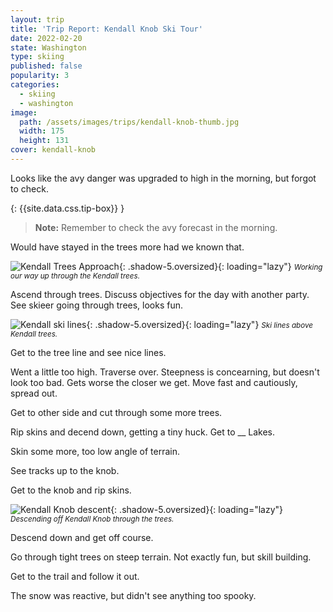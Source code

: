 ```yaml
---
layout: trip
title: 'Trip Report: Kendall Knob Ski Tour'
date: 2022-02-20
state: Washington
type: skiing
published: false
popularity: 3
categories:
  - skiing
  - washington
image:
  path: /assets/images/trips/kendall-knob-thumb.jpg
  width: 175
  height: 131
cover: kendall-knob
---
```


Looks like the avy danger was upgraded to high in the morning, but forgot to check.

{: {{site.data.css.tip-box}} }
> **Note:** Remember to check the avy forecast in the morning.

Would have stayed in the trees more had we known that.

![Kendall Trees Approach](/assets/images/trips/kendall-knob-approach.jpg "Kendall Trees Approach"){: .shadow-5.oversized}{: loading="lazy"} <small><i>Working our way up through the Kendall trees.</i></small>

Ascend through trees. Discuss objectives for the day with another party. See skieer going through trees, looks fun.

![Kendall ski lines](/assets/images/trips/kendall-knob-ski-lines.jpg "Kendall ski lines"){: .shadow-5.oversized}{: loading="lazy"} <small><i>Ski lines above Kendall trees.</i></small>

Get to the tree line and see nice lines.

Went a little too high. Traverse over. Steepness is concearning, but doesn't look too bad. Gets worse the closer we get. Move fast and cautiously, spread out.

Get to other side and cut through some more trees.

Rip skins and decend down, getting a tiny huck. Get to __ Lakes.

Skin some more, too low angle of terrain.

See tracks up to the knob.

Get to the knob and rip skins.

![Kendall Knob descent](/assets/images/trips/kendall-knob-tree-descent.jpg "Kendall Knob descent"){: .shadow-5.oversized}{: loading="lazy"} <small><i>Descending off Kendall Knob through the trees.</i></small>

Descend down and get off course.

Go through tight trees on steep terrain. Not exactly fun, but skill building.

Get to the trail and follow it out.

The snow was reactive, but didn't see anything too spooky.

